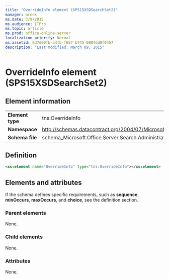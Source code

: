 ```yaml
---
title: "OverrideInfo element (SPS15XSDSearchSet2)"
manager: arnek
ms.date: 3/9/2015
ms.audience: ITPro
ms.topic: article
ms.prod: office-online-server
localization_priority: Normal
ms.assetid: 6d7d00fb-a4fb-f657-b745-0804dd8f0457
description: "Last modified: March 09, 2015"
---
```


# OverrideInfo element (SPS15XSDSearchSet2)

 
  
## Element information

|||
|:-----|:-----|
|**Element type** <br/> |tns:OverrideInfo  <br/> |
|**Namespace** <br/> |http://schemas.datacontract.org/2004/07/Microsoft.Office.Server.Search.Administration  <br/> |
|**Schema file** <br/> |schema_Microsoft.Office.Server.Search.Administration.xsd  <br/> |
   
## Definition

```XML
<xs:element name="OverrideInfo" type="tns:OverrideInfo"></xs:element>

```

## Elements and attributes

If the schema defines specific requirements, such as **sequence**, **minOccurs**, **maxOccurs**, and **choice**, see the definition section. 
  
### Parent elements

None.
  
### Child elements

None.
  
### Attributes

None.
  

